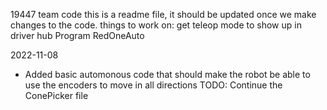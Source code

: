 19447 team code
this is a readme file, it should be updated once we make changes to the code.
things to work on:
get teleop mode to show up in driver hub
Program RedOneAuto


2022-11-08
- Added basic automonous code that should make the robot be able to use the encoders to move in all directions
TODO: Continue the ConePicker file